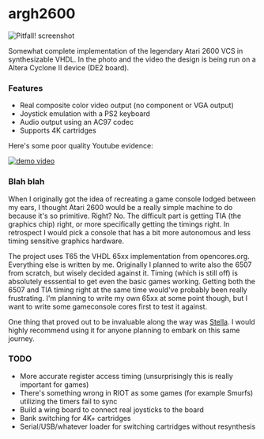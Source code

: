 argh2600
========
![Pitfall! screenshot](https://pbs.twimg.com/media/Bi6MAIgCIAEwDMb.jpg:large)

Somewhat complete implementation of the legendary Atari 2600 VCS in synthesizable VHDL. In the photo and the video the design is being run on a Altera Cyclone II device (DE2 board). 

### Features
* Real composite color video output (no component or VGA output)
* Joystick emulation with a PS2 keyboard
* Audio output using an AC97 codec
* Supports 4K cartridges

Here's some poor quality Youtube evidence:

[![demo video](http://img.youtube.com/vi/2uOF36kC1Qw/0.jpg)](http://www.youtube.com/watch?v=2uOF36kC1Qw)

### Blah blah
When I originally got the idea of recreating a game console lodged between my ears, I thought Atari 2600 would be a really simple machine to do because it's so primitive. Right? No. The difficult part is getting TIA (the graphics chip) right, or more specifically getting the timings right. In retrospect I would pick a console that has a bit more autonomous and less timing sensitive graphics hardware.

The project uses T65 the VHDL 65xx implementation from opencores.org. Everything else is written by me. Originally I planned to write also the 6507 from scratch, but wisely decided against it. Timing (which is still off) is absolutely esssential to get even the basic games working. Getting both the 6507 and TIA timing right at the same time would've probably been really frustrating. I'm planning to write my own 65xx at some point though, but I want to write some gameconsole cores first to test it against.

One thing that proved out to be invaluable along the way was [Stella](http://stella.sourceforge.net/). I would highly recommend using it for anyone planning to embark on this same journey.

### TODO
* More accurate register access timing (unsurprisingly this is really important for games)
* There's something wrong in RIOT as some games (for example Smurfs) utilizing the timers fail to sync
* Build a wing board to connect real joysticks to the board
* Bank switching for 4K+ cartridges
* Serial/USB/whatever loader for switching cartridges without resynthesis



